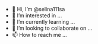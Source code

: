 - 👋 Hi, I’m @selina111sa
- 👀 I’m interested in ...
- 🌱 I’m currently learning ...
- 💞️ I’m looking to collaborate on ...
- 📫 How to reach me ...

<!---
selina111sa/selina111sa is a ✨ special ✨ repository because its `README.md` (this file) appears on your GitHub profile.
You can click the Preview link to take a look at your changes.
--->
